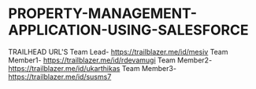 # PROPERTY-MANAGEMENT-APPLICATION-USING-SALESFORCE
TRAILHEAD URL'S
Team Lead- https://trailblazer.me/id/mesiv
Team Member1- https://trailblazer.me/id/rdevamugi
Team Member2- https://trailblazer.me/id/ukarthikas
Team Member3- https://trailblazer.me/id/susms7
